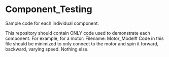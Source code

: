 # Component_Testing
Sample code for each individual component.

This repository should contain ONLY code used to demonstrate each component. For example, for a motor:
Filename: Motor_Model#
Code in this file should be minimized to only connect to the motor and spin it forward, backward, varying speed. Nothing else.

